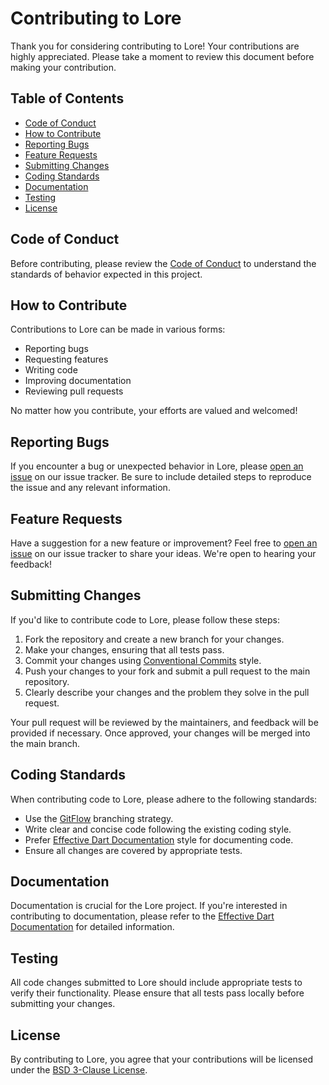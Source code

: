 # Contributing to Lore

Thank you for considering contributing to Lore! Your contributions are highly appreciated. Please take a moment to review this document before making your contribution.

## Table of Contents

- [Code of Conduct](#code-of-conduct)
- [How to Contribute](#how-to-contribute)
- [Reporting Bugs](#reporting-bugs)
- [Feature Requests](#feature-requests)
- [Submitting Changes](#submitting-changes)
- [Coding Standards](#coding-standards)
- [Documentation](#documentation)
- [Testing](#testing)
- [License](#license)

## Code of Conduct

Before contributing, please review the [Code of Conduct](CODE_OF_CONDUCT.md) to understand the standards of behavior expected in this project.

## How to Contribute

Contributions to Lore can be made in various forms:

- Reporting bugs
- Requesting features
- Writing code
- Improving documentation
- Reviewing pull requests

No matter how you contribute, your efforts are valued and welcomed!

## Reporting Bugs

If you encounter a bug or unexpected behavior in Lore, please [open an issue](https://github.com/BlakeBarrett/Lore/issues) on our issue tracker. Be sure to include detailed steps to reproduce the issue and any relevant information.

## Feature Requests

Have a suggestion for a new feature or improvement? Feel free to [open an issue](https://github.com/BlakeBarrett/Lore/issues) on our issue tracker to share your ideas. We're open to hearing your feedback!

## Submitting Changes

If you'd like to contribute code to Lore, please follow these steps:

1. Fork the repository and create a new branch for your changes.
2. Make your changes, ensuring that all tests pass.
3. Commit your changes using [Conventional Commits](https://www.conventionalcommits.org/) style.
4. Push your changes to your fork and submit a pull request to the main repository.
5. Clearly describe your changes and the problem they solve in the pull request.

Your pull request will be reviewed by the maintainers, and feedback will be provided if necessary. Once approved, your changes will be merged into the main branch.

## Coding Standards

When contributing code to Lore, please adhere to the following standards:

- Use the [GitFlow](https://nvie.com/posts/a-successful-git-branching-model/) branching strategy.
- Write clear and concise code following the existing coding style.
- Prefer [Effective Dart Documentation](https://dart.dev/guides/language/effective-dart/documentation) style for documenting code.
- Ensure all changes are covered by appropriate tests.

## Documentation

Documentation is crucial for the Lore project. If you're interested in contributing to documentation, please refer to the [Effective Dart Documentation](https://dart.dev/guides/language/effective-dart/documentation) for detailed information.

## Testing

All code changes submitted to Lore should include appropriate tests to verify their functionality. Please ensure that all tests pass locally before submitting your changes.

## License

By contributing to Lore, you agree that your contributions will be licensed under the [BSD 3-Clause License](LICENSE).

